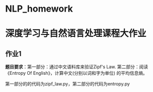 # NLP_homework
# 深度学习与自然语言处理课程大作业
## 作业1
**题目要求**：第一部分：通过中文语料库来验证Zipf's Law. 第二部分：阅读《Entropy Of English》，计算中文(分别以词和字为单位) 的平均信息熵。

第一部分的的代码为zipf_law.py，第二部分的代码为entropy.py


